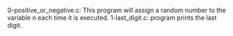 0-positive_or_negative.c: This program will assign a random number to the variable n each time it is executed.
1-last_digit.c: program prints the last digit.

